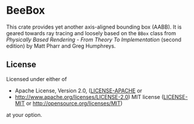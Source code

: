 # BeeBox

This crate provides yet another axis-aligned bounding box (AABB). It is
geared towards ray tracing and loosely based on the `BBox` class from
*Physically Based Rendering - From Theory To Implementation* (second
edition) by Matt Pharr and Greg Humphreys.

## License

Licensed under either of

 * Apache License, Version 2.0, ([LICENSE-APACHE](LICENSE-APACHE) or
 * http://www.apache.org/licenses/LICENSE-2.0) MIT license
   ([LICENSE-MIT](LICENSE-MIT) or http://opensource.org/licenses/MIT)

at your option.
